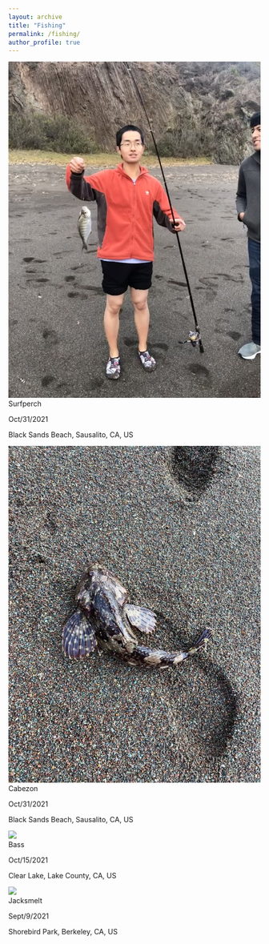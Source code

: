 ```yaml
---
layout: archive
title: "Fishing"
permalink: /fishing/
author_profile: true
---
```


<link rel="stylesheet" href="../assets/css/stylesheet.css">
<meta name="viewport" content="width=device-width, initial-scale=1.0">

<div id="wrapper">
  <div class="image-container">
    <img src="../images/fishing/surfperch_1.jpg" />
    <div class="image-caption">
      <h1_hover>Surfperch</h1_hover>
      <p>Oct/31/2021</p>
      <p>Black Sands Beach, Sausalito, CA, US</p>
    </div>
  </div>

  <div class="image-container">
    <img src="../images/fishing/cabezon_1.jpg" />
    <div class="image-caption">
      <h1_hover>Cabezon</h1_hover>
      <p>Oct/31/2021</p>
      <p>Black Sands Beach, Sausalito, CA, US</p>
    </div>
  </div>

  <div class="image-container">
    <img src="../images/fishing/bass_1.jpg" />
    <div class="image-caption">
      <h1_hover>Bass</h1_hover>
      <p>Oct/15/2021</p>
      <p>Clear Lake, Lake County, CA, US</p>
    </div>
  </div>

  <div class="image-container">
    <img src="../images/fishing/jacksmelt_1.jpg" />
    <div class="image-caption">
      <h1_hover>Jacksmelt</h1_hover>
      <p>Sept/9/2021</p>
      <p>Shorebird Park, Berkeley, CA, US</p>
    </div>
  </div>
</div>

